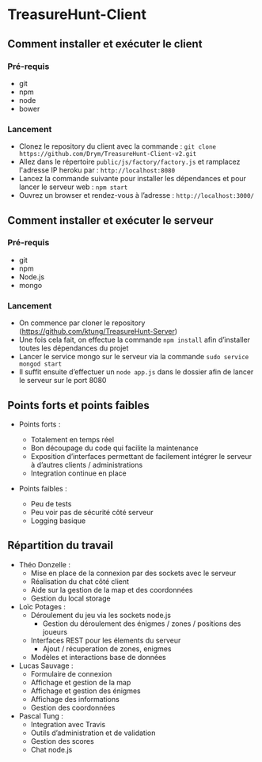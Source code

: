 # TreasureHunt-Client

## Comment installer et exécuter le client

### Pré-requis
- git
- npm
- node
- bower

### Lancement
- Clonez le repository du client avec la commande :
`git clone https://github.com/Drym/TreasureHunt-Client-v2.git`
- Allez dans le répertoire `public/js/factory/factory.js` et ramplacez l'adresse IP heroku par :
`http://localhost:8080`
- Lancez la commande suivante pour installer les dépendances et pour lancer le serveur web :
`npm start`
- Ouvrez un browser et rendez-vous à l’adresse : 
`http://localhost:3000/`

## Comment installer et exécuter le serveur

### Pré-requis
- git
- npm
- Node.js
- mongo

### Lancement
- On commence par cloner le repository (https://github.com/ktung/TreasureHunt-Server)
- Une fois cela fait, on effectue la commande `npm install` afin d’installer toutes les dépendances du projet
- Lancer le service mongo sur le serveur via la commande `sudo service mongod start`
- Il suffit ensuite d’effectuer un `node app.js` dans le dossier afin de lancer le serveur sur le port 8080


## Points forts et points faibles

- Points forts :
	- Totalement en temps réel
	- Bon découpage du code qui facilite la maintenance
	- Exposition d’interfaces permettant de facilement intégrer le serveur à d’autres clients / administrations
	- Integration continue en place
	
- Points faibles :
	- Peu de tests 
	- Peu voir pas de sécurité côté serveur
	- Logging basique

## Répartition du travail

- Théo Donzelle :
	- Mise en place de la connexion par des sockets avec le serveur
	- Réalisation du chat côté client
	- Aide sur la gestion de la map et des coordonnées
	- Gestion du local storage
- Loïc Potages :
	- Déroulement du jeu via les sockets node.js
		- Gestion du déroulement des énigmes / zones / positions des joueurs
	- Interfaces REST pour les élements du serveur
		- Ajout / récuperation de zones, enigmes
	- Modèles et interactions base de données 
- Lucas Sauvage : 
	- Formulaire de connexion
	- Affichage et gestion de la map
	- Affichage et gestion des énigmes
	- Affichage des informations
	- Gestion des coordonnées
- Pascal Tung :
	- Integration avec Travis
	- Outils d’administration et de validation
	- Gestion des scores
	- Chat node.js
